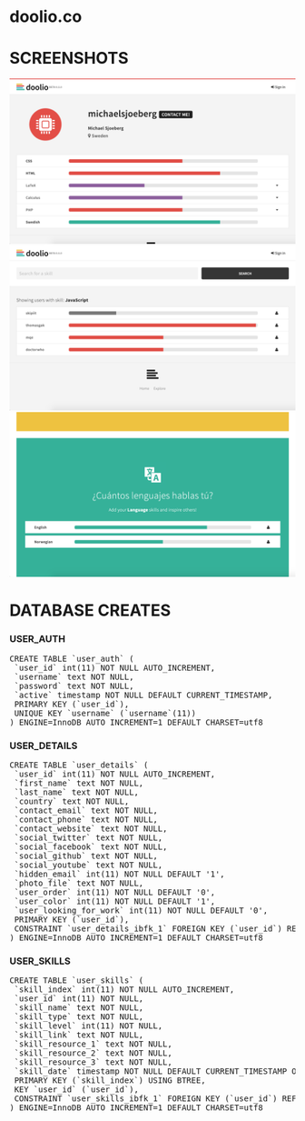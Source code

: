 # doolio.co

# SCREENSHOTS

![4](https://github.com/michaelsjoeberg/doolio/blob/master/Screenshot%202018-12-30%20at%2017.55.19.png)
![5](https://github.com/michaelsjoeberg/doolio/blob/master/Screenshot%202018-12-30%20at%2018.01.00.png)
![2](https://github.com/michaelsjoeberg/doolio/blob/master/Screenshot%202018-12-30%20at%2017.53.15.png)

# DATABASE CREATES

### USER_AUTH
<pre>
CREATE TABLE `user_auth` (
 `user_id` int(11) NOT NULL AUTO_INCREMENT,
 `username` text NOT NULL,
 `password` text NOT NULL,
 `active` timestamp NOT NULL DEFAULT CURRENT_TIMESTAMP,
 PRIMARY KEY (`user_id`),
 UNIQUE KEY `username` (`username`(11))
) ENGINE=InnoDB AUTO_INCREMENT=1 DEFAULT CHARSET=utf8
</pre>

### USER_DETAILS

<pre>
CREATE TABLE `user_details` (
 `user_id` int(11) NOT NULL AUTO_INCREMENT,
 `first_name` text NOT NULL,
 `last_name` text NOT NULL,
 `country` text NOT NULL,
 `contact_email` text NOT NULL,
 `contact_phone` text NOT NULL,
 `contact_website` text NOT NULL,
 `social_twitter` text NOT NULL,
 `social_facebook` text NOT NULL,
 `social_github` text NOT NULL,
 `social_youtube` text NOT NULL,
 `hidden_email` int(11) NOT NULL DEFAULT '1',
 `photo_file` text NOT NULL,
 `user_order` int(11) NOT NULL DEFAULT '0',
 `user_color` int(11) NOT NULL DEFAULT '1',
 `user_looking_for_work` int(11) NOT NULL DEFAULT '0',
 PRIMARY KEY (`user_id`),
 CONSTRAINT `user_details_ibfk_1` FOREIGN KEY (`user_id`) REFERENCES `user_auth` (`user_id`)
) ENGINE=InnoDB AUTO_INCREMENT=1 DEFAULT CHARSET=utf8
</pre>

### USER_SKILLS

<pre>
CREATE TABLE `user_skills` (
 `skill_index` int(11) NOT NULL AUTO_INCREMENT,
 `user_id` int(11) NOT NULL,
 `skill_name` text NOT NULL,
 `skill_type` text NOT NULL,
 `skill_level` int(11) NOT NULL,
 `skill_link` text NOT NULL,
 `skill_resource_1` text NOT NULL,
 `skill_resource_2` text NOT NULL,
 `skill_resource_3` text NOT NULL,
 `skill_date` timestamp NOT NULL DEFAULT CURRENT_TIMESTAMP ON UPDATE CURRENT_TIMESTAMP,
 PRIMARY KEY (`skill_index`) USING BTREE,
 KEY `user_id` (`user_id`),
 CONSTRAINT `user_skills_ibfk_1` FOREIGN KEY (`user_id`) REFERENCES `user_details` (`user_id`)
) ENGINE=InnoDB AUTO_INCREMENT=1 DEFAULT CHARSET=utf8
</pre>
